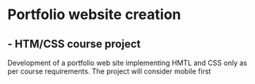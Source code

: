 # Portfolio website creation
## - HTM/CSS course project
Development of a portfolio web site implementing HMTL and CSS only as per course requirements.
The project will consider mobile first

